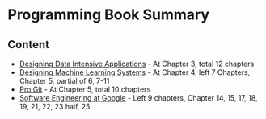 # Programming Book Summary

## Content
- [Designing Data Intensive Applications](designing-data-intensive-applications.md) - At Chapter 3, total 12 chapters
- [Designing Machine Learning Systems](designing-machine-learning-systems.md) - At Chapter 4, left 7 Chapters, Chapter 5, partial of 6, 7-11
- [Pro Git](pro-git.md) - At Chapter 5, total 10 chapters
- [Software Engineering at Google](software-engineering-at-google.md) - Left 9 chapters, Chapter 14, 15, 17, 18, 19, 21, 22, 23 half, 25
